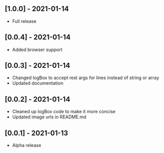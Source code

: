 ## [1.0.0] - 2021-01-14
- Full release

## [0.0.4] - 2021-01-14
- Added browser support

## [0.0.3] - 2021-01-14
- Changed logBox to accept rest args for lines instead of string or array
- Updated documentation

## [0.0.2] - 2021-01-14
- Cleaned up logBox code to make it more concise
- Updated image urls in README.md

## [0.0.1] - 2021-01-13
- Alpha release